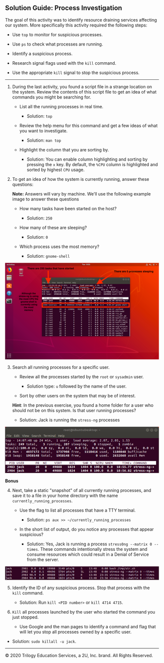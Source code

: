 ## Solution Guide: Process Investigation

The goal of this activity was to identify resource draining services affecting our system. More specifically this activity required the following steps:

- Use `top` to monitor for suspicious processes.

- Use `ps` to check what processes are running.

- Identify a suspicious process.

- Research signal flags used with the `kill` command.

- Use the appropriate `kill` signal to stop the suspicious process.

---

1. During the last activity, you found a script file in a strange location on the system. Review the contents of this script file to get an idea of what commands you might be searching for.

    - List all the running processes in real time.
      - Solution: `top`

    - Review the help menu for this command and get a few ideas of what you want to investigate.
      - Solution: `man top`

    - Highlight the column that you are sorting by.
      - Solution: You can enable column highlighting and sorting by pressing the `x` key. By default, the `%CPU` column is highlighted and sorted by highest `CPU` usage.


2. To get an idea of how the system is currently running, answer these questions:

   **Note:** Answers will vary by machine. We'll use the following example image to answer these questions

   - How many tasks have been started on the host?
     - Solution: `250`
     
   - How many of these are sleeping?
     - Solution: `0`

   - Which process uses the most memory?
     - Solution: `gnome-shell`

![2](images/2.png)


3. Search all running processes for a specific user.

    - Review all the processes started by the `root` or `sysadmin` user.
      - Solution type: `u` followed by the name of the user. 

    - Sort by other users on the system that may be of interest.
  
     **Hint**: In the previous exercise, you found a home folder for a user who should not be on this system. Is that user running processes?
      - Solution: Jack is running the `stress-ng` processes
      
![3](images/3.png)

**Bonus**

4. Next, take a static "snapshot" of all currently running processes, and save it to a file in your home directory with the name `currently_running_processes`.

    - Use the flag to list all processes that have a TTY terminal.
      - Solution: `ps aux >> ~/currently_running_processes`

    - In the short list of output, do you notice any processes that appear suspicious?
      - Solution: Yes, Jack is running a process `stress0ng --matrix 0 --times`. These commands intentionally stress the system and consume resources which could result in a Denial of Service from the server.

![4](images/4.png)

5. Identify the ID of any suspicious process. Stop that process with the `kill` command.
    - Solution: Run `kill <PID number>` or `kill 4714 4715`.




6. `Kill` all processes launched by the user who started the command you just stopped. 

    - Use Google and the man pages to identify a command and flag that will let you stop all processes owned by a specific user.

  - Solution: `sudo killall -u jack`.


-------

© 2020 Trilogy Education Services, a 2U, Inc. brand. All Rights Reserved.

